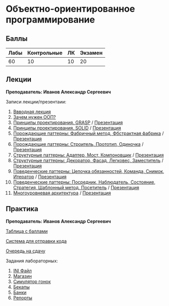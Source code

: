 # Объектно-ориентированное программирование

## Баллы

| Лабы | Контрольные | ЛК | Экзамен |
| :--- | :--- | :--- | :--- |
| 60 | 10 | 10 | 20 |

## Лекции

**Преподаватель: Иванов Александр Сергеевич**

Записи лекции/презентаии:

1. [Ввводная лекция](https://yadi.sk/d/iGz5-Vunb5dKHA/2020-09-07.mp4?w=1)
2. [Зачем нужен ООП?](https://yadi.sk/d/iGz5-Vunb5dKHA/02-proc2oop-2020-09-14.mp4?w=1)
3. [Принципы проектирования. GRASP](https://yadi.sk/d/iGz5-Vunb5dKHA/03-grasp-2020-09-28.mp4?w=1) / [Презентация](https://docs.google.com/presentation/d/13qoSF_MnO_tZ2N54yi4RHMl_sjDDe09OUT3Opg8Ct0k/edit#slide=id.g9c7e3e1ecd_0_60)
4. [Принципы проектирования. SOLID](https://yadi.sk/d/iGz5-Vunb5dKHA/04-solid-2020-10-05.mp4?w=1) / [Презентация](https://docs.google.com/presentation/d/13qoSF_MnO_tZ2N54yi4RHMl_sjDDe09OUT3Opg8Ct0k/edit?usp=sharing)
5. [Порождающие паттерны: Фабричный метод, Фбстрактная фабрика](https://yadi.sk/d/iGz5-Vunb5dKHA/05-factory-method-abstract-factory-2020-10-12.mp4?w=1) / [Презентация](https://docs.google.com/presentation/d/1x0pdENzumc1Gi0wS7AlmIdsr9txU3Rxaq2PrmFMmJ50/edit?usp=sharing)
6. [Порождающие паттерны: Cтроитель, Прототип, Одиночка](https://yadi.sk/d/iGz5-Vunb5dKHA/06-builder-prototype-singleton-2020-10-19.mp4?w=1) / [Презентация](https://docs.google.com/presentation/d/10aYtnabVNGNIyGFRQqE0wbFeRFHONb_A4PtbuN8MFEM/edit?usp=sharing)
7. [Структурные паттерны: Адаптер, Мост, Компоновщик](https://yadi.sk/d/iGz5-Vunb5dKHA/07-adapter-bridge-composite-2020-10-26.mp4?w=1) / [Презентация](https://docs.google.com/presentation/d/14yCtdUL6y6zXu93LJeOzz_7Ld0AfCWzR9Fg2k_TEbfI/edit?usp=sharing)
8. [Структурные паттерны: Декоратор, Фасад, Легковес, Заместитель](https://yadi.sk/d/iGz5-Vunb5dKHA/08-decorator-facade-flyweight-proxy-2020-11-09.mp4?w=1) / [Презентация](https://docs.google.com/presentation/d/1rEt_POlUWDbAYi1wofaETbzcf23yhLH96ex_sljBpVE/edit?usp=sharing)
9. [Поведенческие паттерны: Цепочка обязанностей, Команда, Снимок, Итератор](https://yadi.sk/d/iGz5-Vunb5dKHA/09-chain-of-responsibility-command-memento-iterator-2020-11-16.mp4?w=1) / [Презентация](https://docs.google.com/presentation/d/1mhfQVBdeTcrN_r8wGvqSe1GEJgDm99h2kvplw0nbe6g/edit?usp=sharing)
10. [Поведенческие паттерны: Посредник, Наблюдатель, Состояние, Стратегия, Шаблонный метод, Посетитель](https://yadi.sk/d/iGz5-Vunb5dKHA/10-mediator-observer-state-strategy-template-method-visitor-2020-11-23.mp4?w=1) / [Презентация](https://docs.google.com/presentation/d/1d2JmJroxmQf18-q3LUvscQMPnWttq-_jr2b8t0OpwVI/edit?usp=sharing)
11. [Многоуровневая архитектура](https://yadi.sk/d/iGz5-Vunb5dKHA/11-multilayer-architecture-2020-11-30.mp4?w=1) / [Презентация](https://docs.google.com/presentation/d/1-IN9LDx8NbQTOMXBD8jpHDCun-vjxLdvnhqG6iXTArs/edit?usp=sharing)

## Практика

**Преподаватель: Иванов Александр Сергеевич**

[Таблица с баллами](https://docs.google.com/spreadsheets/d/1H75MoSvL-165x5aM-p26eFZcY57UYx0gPtOHhvpGYGw/edit#gid=1466777734)

[Система для отправки кода](https://reports.artrey.ru)

[Очередь на сдачу](https://docs.google.com/spreadsheets/d/1kHn8UgYGXZbJee_dTHJXTzUId4jblC9tryPePjsPqKg/edit#gid=0)

Задания лабораторных:

1. [INI Файл](https://drive.google.com/file/d/1koxIp9u-PT3ZqzairQ9zQNkfCwm9A9uA/view)
2. [Магазин](https://drive.google.com/file/d/1tIi2pzSzwMYN4u7QG-xUF0gzBSGUwWZB/view)
3. [Симулятор гонок](https://drive.google.com/file/d/1gw1Jh05lYzZCbchvtCOd6ZOwo3e9UPVh/view)
4. [Бекапы](https://drive.google.com/file/d/1VTi5sps5BmzX91NUe59QlNYPMlkXCWQq/view?usp=sharing)
5. [Банки](https://drive.google.com/file/d/1bkpPv6Suv1GxTjZoyxQwK0fCJnKWsXLB/view?usp=sharing)
6. [Репорты](https://drive.google.com/file/d/16Yv1YY9rmFMWLV0U13f6900k1vs1VH7_/view?usp=sharing)
